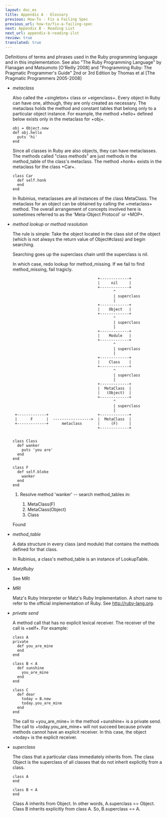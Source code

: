 ```yaml
---
layout: doc_es
title: Appendix A - Glossary
previous: How-To - Fix a Failing Spec
previous_url: how-to/fix-a-failing-spec
next: Appendix B - Reading List
next_url: appendix-b-reading-ilst
review: true
translated: true
---
```


Definitions of terms and phrases used in the Ruby programming language and in
this implementation. See also "The Ruby Programming Language" by Flanagan and
Matsumoto [O'Reilly 2008] and "Programming Ruby: The Pragmatic Programmer's
Guide" 2nd or 3rd Edition by Thomas et al [The Pragmatic Programmers
2005-2008]


* _metaclass_

  Also called the +singleton+ class or +eigenclass+. Every object in Ruby can
  have one, although, they are only created as necessary. The metaclass holds the
  method and constant tables that belong only to a particular object instance.
  For example, the method +hello+ defined below exists only in the metaclass for
  +obj+.

      obj = Object.new
      def obj.hello
        puts 'hi'
      end

  Since all classes in Ruby are also objects, they can have metaclasses. The
  methods called "class methods" are just methods in the method_table of the
  class's metaclass. The method +honk+ exists in the metaclass for the class
  +Car+.

      class Car
        def self.honk
        end
      end

  In Rubinius, metaclasses are all instances of the class MetaClass. The
  metaclass for an object can be obtained by calling the +metaclass+ method.
  The overall arrangement of concepts involved here is sometimes referred to
  as the 'Meta-Object Protocol' or +MOP+.


* _method lookup or method resolution_

  The rule is simple: Take the object located in the class slot of the object
  (which is not always the return value of Object#class) and begin searching.

  Searching goes up the superclass chain until the superclass is nil.

  In which case, redo lookup for method_missing. If we fail to find
  method_missing, fail tragicly.

                                            +-------------+
                                            |     nil     |
                                            +-------------+
                                                   ^
                                                   | superclass
                                                   |
                                            +-------------+
                                            |    Object   |
                                            +-------------+
                                                   ^
                                                   | superclass
                                                   |
                                            +-------------+
                                            |    Module   |
                                            +-------------+
                                                   ^
                                                   | superclass
                                                   |
                                            +-------------+
                                            |    Class    |
                                            +-------------+
                                                   ^
                                                   | superclass
                                                   |
                                            +-------------+
                                            |  MetaClass  |
                                            |   (Object)  |
                                            +-------------+
                                                   ^
                                                   | superclass
                                                   |
       +-------------+                      +-------------+
       |      F      |  ----------------->  |  MetaClass  |
       +-------------+      metaclass       |     (F)     |
                                            +-------------+


      class Class
        def wanker
          puts 'you are'
        end
      end

      class F
        def self.bloke
          wanker
        end
      end

  1. Resolve method 'wanker' -- search method_tables in:

      1. MetaClass(F)
      1. MetaClass(Object)
      1. Class

  Found


* _method_table_

  A data structure in every class (and module) that contains the methods defined
  for that class.

  In Rubinius, a class's method_table is an instance of LookupTable.


* _MatzRuby_

  See MRI


* _MRI_

  Matz's Ruby Interpreter or Matz's Ruby Implementation. A short name to refer
  to the official implementation of Ruby. See <http://ruby-lang.org>.


* _private send_

  A method call that has no explicit lexical receiver. The receiver of the
  call is +self+. For example:

      class A
      private
        def you_are_mine
        end
      end

      class B < A
        def sunshine
          you_are_mine
        end
      end

      class C
        def dear
          today = B.new
          today.you_are_mine
        end
      end

  The call to +you_are_mine+ in the method +sunshine+ is a private send. The
  call to +today.you_are_mine+ will not succeed because private methods cannot
  have an explicit receiver. In this case, the object +today+ is the explicit
  receiver.


* _superclass_

  The class that a particular class immediately inherits from. The class Object
  is the superclass of all classes that do not inherit explicitly from a class.

      class A
      end

      class B < A
      end

  Class A inherits from Object. In other words, A.superclass == Object. Class B
  inherits explicitly from class A. So, B.superclass == A.
